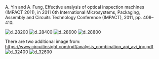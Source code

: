 A. Yin and A. Fung, Effective analysis of optical inspection machines (IMPACT 2011), in 2011 6th International Microsystems, Packaging, Assembly and Circuits Technology Conference (IMPACT), 2011, pp. 408–410.

![d_28200](https://user-images.githubusercontent.com/124348594/219949325-e7f6e240-8950-4662-bab6-883be96babc4.png)
![d_28400](https://user-images.githubusercontent.com/124348594/219949328-138befe9-d46d-48f4-a263-e1f4026fa4b0.png)
![d_28600](https://user-images.githubusercontent.com/124348594/219949329-c5458f06-0e15-4475-88c9-838cb51c5885.png)
![d_28800](https://user-images.githubusercontent.com/124348594/219949330-78a56c0b-8ced-4e7f-8a71-ab4575ea42be.png)

There are two additional image from:
https://www.circuitinsight.com/pdf/analysis_combination_aoi_avi_ipc.pdf
![d_32400](https://user-images.githubusercontent.com/124348594/219949331-60a1bbd0-35b2-4e86-97c8-3d3876619183.png)
![d_32600](https://user-images.githubusercontent.com/124348594/219949332-e287660a-2419-4858-8ebe-47386ddbacff.png)
